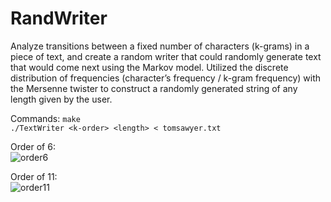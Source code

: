 # RandWriter
Analyze transitions between a fixed number of characters (k-grams) in a piece of text, and create a random writer that could randomly generate text that would come next using the Markov model. Utilized the discrete distribution of frequencies (character’s frequency / k-gram frequency) with the Mersenne twister to construct a randomly generated string of any length given by the user. 

Commands:
``make``\
``./TextWriter <k-order> <length> < tomsawyer.txt``

Order of 6:\
![order6](https://user-images.githubusercontent.com/70961105/173454531-aa717347-249c-4d29-8e74-98a3a489d617.png)

Order of 11:\
![order11](https://user-images.githubusercontent.com/70961105/173454591-a20b23b5-4838-415b-a73d-ec15f984d4e8.png)
